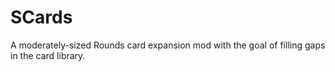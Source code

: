 # SCards
A moderately-sized Rounds card expansion mod with the goal of filling gaps in the card library.
